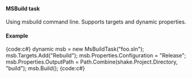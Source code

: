 #### MSBuild task
Using msbuild command line.
Supports targets and dynamic properties.

#### Example
{code:c#}
dynamic msb = new MsBuildTask("foo.sln");
msb.Targets.Add("Rebuild");
msb.Properties.Configuration = "Release";
msb.Properties.OutputPath = Path.Combine(shake.Project.Directory, "build");
msb.Build();
{code:c#}